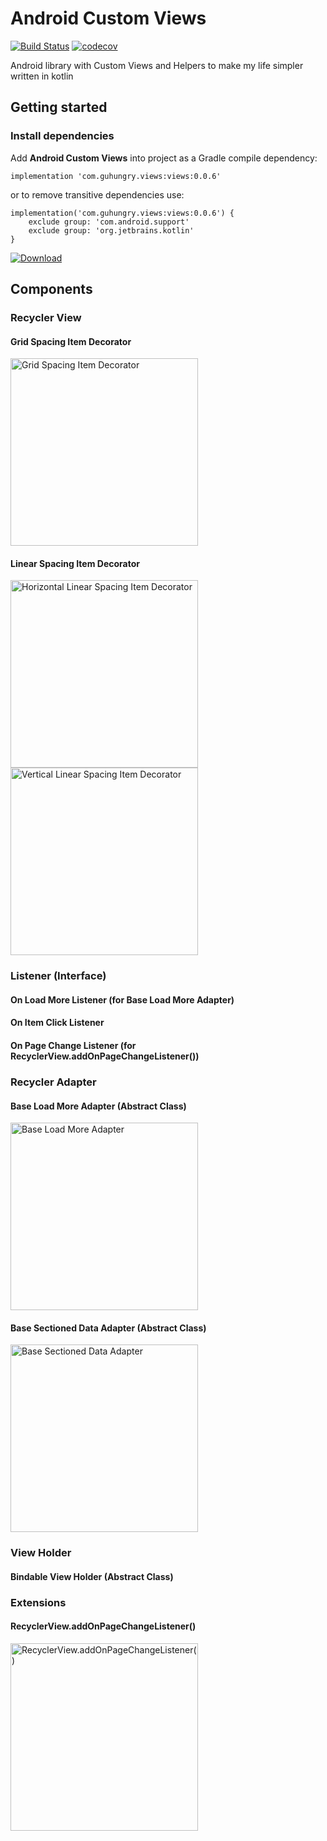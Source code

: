 # Android Custom Views
[![Build Status](https://travis-ci.org/guhungry/android-customviews.svg?branch=master)](https://travis-ci.org/guhungry/android-customviews)
[![codecov](https://codecov.io/gh/guhungry/android-customviews/branch/master/graph/badge.svg)](https://codecov.io/gh/guhungry/android-customviews)

Android library with Custom Views and Helpers to make my life simpler written in kotlin

## Getting started
### Install dependencies

Add **Android Custom Views** into project as a Gradle compile dependency: 
```
implementation 'com.guhungry.views:views:0.0.6'
```
or to remove transitive dependencies use:
```
implementation('com.guhungry.views:views:0.0.6') {
    exclude group: 'com.android.support'
    exclude group: 'org.jetbrains.kotlin'
}
```
[ ![Download](https://api.bintray.com/packages/guhungry1/maven/com.guhungry.views%3Aviews/images/download.svg) ](https://bintray.com/guhungry1/maven/com.guhungry.views%3Aviews/_latestVersion)

## Components

### Recycler View
#### Grid Spacing Item Decorator
<img src="https://github.com/guhungry/android-customviews/raw/master/documentation/images/recyclerview/GridSpacingItemDecorator.gif" width="300" title="Grid Spacing Item Decorator">

#### Linear Spacing Item Decorator
<img src="https://github.com/guhungry/android-customviews/raw/master/documentation/images/recyclerview/HorizontalLinearSpacingItemDecorator.gif" width="300" title="Horizontal Linear Spacing Item Decorator"> <img src="https://github.com/guhungry/android-customviews/raw/master/documentation/images/recyclerview/VerticalLinearSpacingItemDecorator.gif" width="300" title="Vertical Linear Spacing Item Decorator">

### Listener (Interface)
#### On Load More Listener (for Base Load More Adapter)
#### On Item Click Listener
#### On Page Change Listener (for RecyclerView.addOnPageChangeListener())

### Recycler Adapter
#### Base Load More Adapter (Abstract Class)
<img src="https://github.com/guhungry/android-customviews/raw/master/documentation/images/recyclerview/BaseLoadMoreAdapter.gif" width="300" title="Base Load More Adapter">

#### Base Sectioned Data Adapter (Abstract Class)
<img src="https://github.com/guhungry/android-customviews/raw/master/documentation/images/recyclerview/BaseLoadMoreAdapter.gif" width="300" title="Base Sectioned Data Adapter">

### View Holder
#### Bindable View Holder (Abstract Class)

### Extensions
#### RecyclerView.addOnPageChangeListener()
<img src="https://github.com/guhungry/android-customviews/raw/master/documentation/images/recyclerview/PageChangeRecyclerView.gif" width="300" title="RecyclerView.addOnPageChangeListener()">
